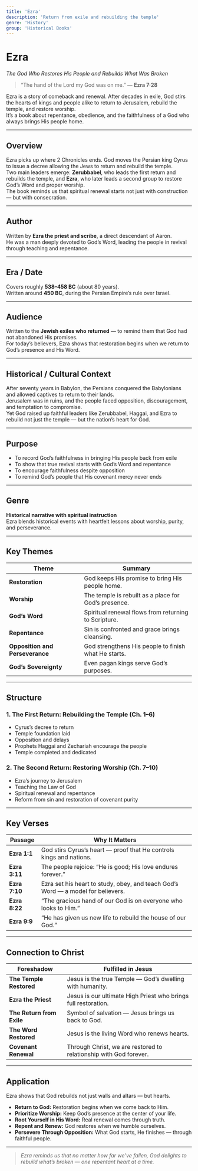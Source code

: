 ```yaml
---
title: 'Ezra'
description: 'Return from exile and rebuilding the temple'
genre: 'History'
group: 'Historical Books'
---
```


# Ezra  
*The God Who Restores His People and Rebuilds What Was Broken*

> “The hand of the Lord my God was on me.” — **Ezra 7:28**

Ezra is a story of comeback and renewal. After decades in exile, God stirs the hearts of kings and people alike to return to Jerusalem, rebuild the temple, and restore worship.  
It’s a book about repentance, obedience, and the faithfulness of a God who always brings His people home.

---

## Overview  
Ezra picks up where 2 Chronicles ends. God moves the Persian king Cyrus to issue a decree allowing the Jews to return and rebuild the temple.  
Two main leaders emerge: **Zerubbabel**, who leads the first return and rebuilds the temple, and **Ezra**, who later leads a second group to restore God’s Word and proper worship.  
The book reminds us that spiritual renewal starts not just with construction — but with consecration.

---

## Author  
Written by **Ezra the priest and scribe**, a direct descendant of Aaron.  
He was a man deeply devoted to God’s Word, leading the people in revival through teaching and repentance.

---

## Era / Date  
Covers roughly **538–458 BC** (about 80 years).  
Written around **450 BC**, during the Persian Empire’s rule over Israel.

---

## Audience  
Written to the **Jewish exiles who returned** — to remind them that God had not abandoned His promises.  
For today’s believers, Ezra shows that restoration begins when we return to God’s presence and His Word.

---

## Historical / Cultural Context  
After seventy years in Babylon, the Persians conquered the Babylonians and allowed captives to return to their lands.  
Jerusalem was in ruins, and the people faced opposition, discouragement, and temptation to compromise.  
Yet God raised up faithful leaders like Zerubbabel, Haggai, and Ezra to rebuild not just the temple — but the nation’s heart for God.

---

## Purpose  
- To record God’s faithfulness in bringing His people back from exile  
- To show that true revival starts with God’s Word and repentance  
- To encourage faithfulness despite opposition  
- To remind God’s people that His covenant mercy never ends  

---

## Genre  
**Historical narrative with spiritual instruction**  
Ezra blends historical events with heartfelt lessons about worship, purity, and perseverance.

---

## Key Themes  

| Theme | Summary |
|-------|----------|
| **Restoration** | God keeps His promise to bring His people home. |
| **Worship** | The temple is rebuilt as a place for God’s presence. |
| **God’s Word** | Spiritual renewal flows from returning to Scripture. |
| **Repentance** | Sin is confronted and grace brings cleansing. |
| **Opposition and Perseverance** | God strengthens His people to finish what He starts. |
| **God’s Sovereignty** | Even pagan kings serve God’s purposes. |

---

## Structure  

### 1. The First Return: Rebuilding the Temple (Ch. 1–6)
- Cyrus’s decree to return  
- Temple foundation laid  
- Opposition and delays  
- Prophets Haggai and Zechariah encourage the people  
- Temple completed and dedicated  

### 2. The Second Return: Restoring Worship (Ch. 7–10)
- Ezra’s journey to Jerusalem  
- Teaching the Law of God  
- Spiritual renewal and repentance  
- Reform from sin and restoration of covenant purity  

---

## Key Verses  

| Passage | Why It Matters |
|----------|----------------|
| **Ezra 1:1** | God stirs Cyrus’s heart — proof that He controls kings and nations. |
| **Ezra 3:11** | The people rejoice: “He is good; His love endures forever.” |
| **Ezra 7:10** | Ezra set his heart to study, obey, and teach God’s Word — a model for believers. |
| **Ezra 8:22** | “The gracious hand of our God is on everyone who looks to Him.” |
| **Ezra 9:9** | “He has given us new life to rebuild the house of our God.” |

---

## Connection to Christ  

| Foreshadow | Fulfilled in Jesus |
|-------------|-------------------|
| **The Temple Restored** | Jesus is the true Temple — God’s dwelling with humanity. |
| **Ezra the Priest** | Jesus is our ultimate High Priest who brings full restoration. |
| **The Return from Exile** | Symbol of salvation — Jesus brings us back to God. |
| **The Word Restored** | Jesus is the living Word who renews hearts. |
| **Covenant Renewal** | Through Christ, we are restored to relationship with God forever. |

---

## Application  
Ezra shows that God rebuilds not just walls and altars — but hearts.  
- **Return to God:** Restoration begins when we come back to Him.  
- **Prioritize Worship:** Keep God’s presence at the center of your life.  
- **Root Yourself in His Word:** Real renewal comes through truth.  
- **Repent and Renew:** God restores when we humble ourselves.  
- **Persevere Through Opposition:** What God starts, He finishes — through faithful people.  

---

> *Ezra reminds us that no matter how far we’ve fallen, God delights to rebuild what’s broken — one repentant heart at a time.*
